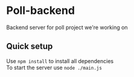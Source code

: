 # Poll-backend
Backend server for poll project we're working on

## Quick setup
Use `npm install` to install all dependencies  
To start the server use `node ./main.js`